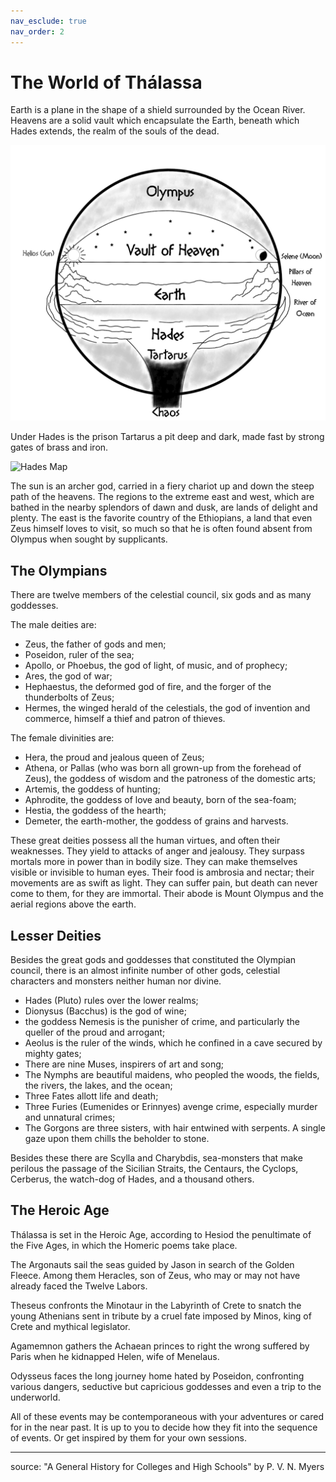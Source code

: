```yaml
---
nav_esclude: true 
nav_order: 2
---
```


# The World of Thálassa

Earth is a plane in the shape of a shield surrounded by the Ocean River. Heavens are a solid vault which encapsulate the Earth, beneath which Hades extends, the realm of the souls of the dead. 

![Cosmos Map](/img/cosmos_map.png)

Under Hades is the prison Tartarus a pit deep and dark, made fast by strong gates of brass and iron.

![Hades Map](/img/hadess_map.png)

The sun is an archer god, carried in a fiery chariot up and down the steep path of the heavens. The regions to the extreme east and west, which are bathed in the nearby splendors of dawn and dusk, are lands of delight and plenty. The east is the favorite country of the Ethiopians, a land that even Zeus himself loves to visit, so much so that he is often found absent from Olympus when sought by supplicants.

## The Olympians

There are twelve members of the celestial council, six gods and as many goddesses. 

The male deities are:
* Zeus, the father of gods and men; 
* Poseidon, ruler of the sea; 
* Apollo, or Phoebus, the god of light, of music, and of prophecy; 
* Ares, the god of war; 
* Hephaestus, the deformed god of fire, and the forger of the thunderbolts of Zeus; 
* Hermes, the winged herald of the celestials, the god of invention and commerce, himself a thief and patron of thieves.

The female divinities are:
* Hera, the proud and jealous queen of Zeus; 
* Athena, or Pallas (who was born all grown-up from the forehead of Zeus), the goddess of wisdom and the patroness of the domestic arts; 
* Artemis, the goddess of hunting; 
* Aphrodite, the goddess of love and beauty, born of the sea-foam; 
* Hestia, the goddess of the hearth; 
* Demeter, the earth-mother, the goddess of grains and harvests. 

These great deities possess all the human virtues, and often their weaknesses. They yield to attacks of anger and jealousy. They surpass mortals more in power than in bodily size. They can make themselves visible or invisible to human eyes. Their food is ambrosia and nectar; their movements are as swift as light. They can suffer pain, but death can never come to them, for they are immortal. Their abode is Mount Olympus and the aerial regions above the earth.

## Lesser Deities

Besides the great gods and goddesses that constituted the Olympian council, there is an almost infinite number of other gods, celestial characters and monsters neither human nor divine.

* Hades (Pluto) rules over the lower realms; 
* Dionysus (Bacchus) is the god of wine; 
* the goddess Nemesis is the punisher of crime, and particularly the queller of the proud and arrogant; 
* Aeolus is the ruler of the winds, which he confined in a cave secured by mighty gates;
* There are nine Muses, inspirers of art and song;
* The Nymphs are beautiful maidens, who peopled the woods, the fields, the rivers, the lakes, and the ocean;
* Three Fates allott life and death;
* Three Furies (Eumenides or Erinnyes) avenge crime, especially murder and unnatural crimes;
* The Gorgons are three sisters, with hair entwined with serpents. A single gaze upon them chills the beholder to stone. 
  
Besides these there are Scylla and Charybdis, sea-monsters that make perilous the passage of the Sicilian Straits, the Centaurs, the Cyclops, Cerberus, the watch-dog of Hades, and a thousand others.

## The Heroic Age

Thálassa is set in the Heroic Age, according to Hesiod the penultimate of the Five Ages, in which the Homeric poems take place.

The Argonauts sail the seas guided by Jason in search of the Golden Fleece. Among them Heracles, son of Zeus, who may or may not have already faced the Twelve Labors. 

Theseus confronts the Minotaur in the Labyrinth of Crete to snatch the young Athenians sent in tribute by a cruel fate imposed by Minos, king of Crete and mythical legislator.

Agamemnon gathers the Achaean princes to right the wrong suffered by Paris when he kidnapped Helen, wife of Menelaus. 

Odysseus faces the long journey home hated by Poseidon, confronting various dangers, seductive but capricious goddesses and even a trip to the underworld.

All of these events may be contemporaneous with your adventures or cared for in the near past. It is up to you to decide how they fit into the sequence of events. Or get inspired by them for your own sessions.

---
source: "A General History for Colleges and High Schools" by P. V. N. Myers 